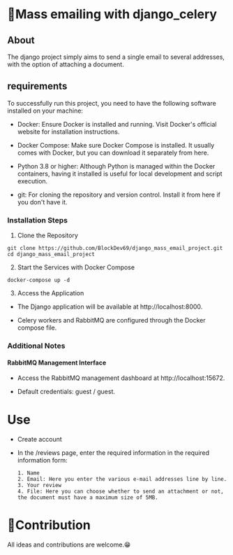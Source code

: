 # 🚀Mass emailing with django_celery

## About
  The django project simply aims to send a single email to several addresses, with the option of attaching a document.

## requirements
To successfully run this project, you need to have the following software installed on your machine:
- Docker: Ensure Docker is installed and running. Visit Docker's official website for installation instructions.

- Docker Compose: Make sure Docker Compose is installed. It usually comes with Docker, but you can download it separately from here.

- Python 3.8 or higher: Although Python is managed within the Docker containers, having it installed is useful for local development and script execution.

- git: For cloning the repository and version control. Install it from here if you don't have it.

### Installation Steps
1. Clone the Repository
```console
git clone https://github.com/BlockDev69/django_mass_email_project.git
cd django_mass_email_project
```
2. Start the Services with Docker Compose
```console
docker-compose up -d
```
3. Access the Application

- The Django application will be available at http://localhost:8000.

- Celery workers and RabbitMQ are configured through the Docker compose file.

### Additional Notes
#### RabbitMQ Management Interface

- Access the RabbitMQ management dashboard at http://localhost:15672.

- Default credentials: guest / guest.

# Use
  - Create account
  - In the /reviews page, enter the required information in the required information form:
  
        1. Name
        2. Email: Here you enter the various e-mail addresses line by line.
        3. Your review
        4. File: Here you can choose whether to send an attachment or not, the document must have a maximum size of 5MB.

# 🎉Contribution 

All ideas and contributions are welcome.😁